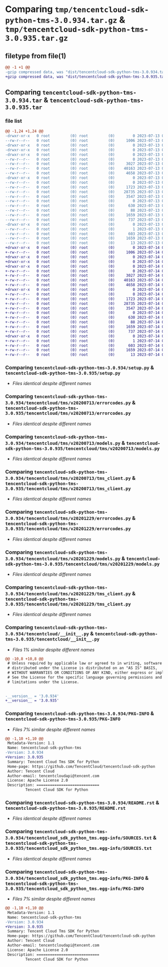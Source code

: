 # Comparing `tmp/tencentcloud-sdk-python-tms-3.0.934.tar.gz` & `tmp/tencentcloud-sdk-python-tms-3.0.935.tar.gz`

## filetype from file(1)

```diff
@@ -1 +1 @@
-gzip compressed data, was "dist/tencentcloud-sdk-python-tms-3.0.934.tar", last modified: Thu Jul 13 00:36:26 2023, max compression
+gzip compressed data, was "dist/tencentcloud-sdk-python-tms-3.0.935.tar", last modified: Fri Jul 14 00:41:17 2023, max compression
```

## Comparing `tencentcloud-sdk-python-tms-3.0.934.tar` & `tencentcloud-sdk-python-tms-3.0.935.tar`

### file list

```diff
@@ -1,24 +1,24 @@
-drwxr-xr-x   0 root         (0) root         (0)        0 2023-07-13 00:36:26.000000 tencentcloud-sdk-python-tms-3.0.934/
--rw-r--r--   0 root         (0) root         (0)     1006 2023-07-13 00:36:26.000000 tencentcloud-sdk-python-tms-3.0.934/setup.py
-drwxr-xr-x   0 root         (0) root         (0)        0 2023-07-13 00:36:26.000000 tencentcloud-sdk-python-tms-3.0.934/tencentcloud/
-drwxr-xr-x   0 root         (0) root         (0)        0 2023-07-13 00:36:26.000000 tencentcloud-sdk-python-tms-3.0.934/tencentcloud/tms/
-drwxr-xr-x   0 root         (0) root         (0)        0 2023-07-13 00:36:26.000000 tencentcloud-sdk-python-tms-3.0.934/tencentcloud/tms/v20200713/
--rw-r--r--   0 root         (0) root         (0)        0 2023-07-13 00:36:26.000000 tencentcloud-sdk-python-tms-3.0.934/tencentcloud/tms/v20200713/__init__.py
--rw-r--r--   0 root         (0) root         (0)     3027 2023-07-13 00:36:26.000000 tencentcloud-sdk-python-tms-3.0.934/tencentcloud/tms/v20200713/errorcodes.py
--rw-r--r--   0 root         (0) root         (0)    40163 2023-07-13 00:36:26.000000 tencentcloud-sdk-python-tms-3.0.934/tencentcloud/tms/v20200713/models.py
--rw-r--r--   0 root         (0) root         (0)     4658 2023-07-13 00:36:26.000000 tencentcloud-sdk-python-tms-3.0.934/tencentcloud/tms/v20200713/tms_client.py
-drwxr-xr-x   0 root         (0) root         (0)        0 2023-07-13 00:36:26.000000 tencentcloud-sdk-python-tms-3.0.934/tencentcloud/tms/v20201229/
--rw-r--r--   0 root         (0) root         (0)        0 2023-07-13 00:36:26.000000 tencentcloud-sdk-python-tms-3.0.934/tencentcloud/tms/v20201229/__init__.py
--rw-r--r--   0 root         (0) root         (0)     1723 2023-07-13 00:36:26.000000 tencentcloud-sdk-python-tms-3.0.934/tencentcloud/tms/v20201229/errorcodes.py
--rw-r--r--   0 root         (0) root         (0)    28735 2023-07-13 00:36:26.000000 tencentcloud-sdk-python-tms-3.0.934/tencentcloud/tms/v20201229/models.py
--rw-r--r--   0 root         (0) root         (0)     3547 2023-07-13 00:36:26.000000 tencentcloud-sdk-python-tms-3.0.934/tencentcloud/tms/v20201229/tms_client.py
--rw-r--r--   0 root         (0) root         (0)        0 2023-07-13 00:36:26.000000 tencentcloud-sdk-python-tms-3.0.934/tencentcloud/tms/__init__.py
--rw-r--r--   0 root         (0) root         (0)      630 2023-07-13 00:36:26.000000 tencentcloud-sdk-python-tms-3.0.934/tencentcloud/__init__.py
--rw-r--r--   0 root         (0) root         (0)       88 2023-07-13 00:36:26.000000 tencentcloud-sdk-python-tms-3.0.934/setup.cfg
--rw-r--r--   0 root         (0) root         (0)     1659 2023-07-13 00:36:26.000000 tencentcloud-sdk-python-tms-3.0.934/PKG-INFO
--rw-r--r--   0 root         (0) root         (0)      737 2023-07-13 00:36:26.000000 tencentcloud-sdk-python-tms-3.0.934/README.rst
-drwxr-xr-x   0 root         (0) root         (0)        0 2023-07-13 00:36:26.000000 tencentcloud-sdk-python-tms-3.0.934/tencentcloud_sdk_python_tms.egg-info/
--rw-r--r--   0 root         (0) root         (0)        1 2023-07-13 00:36:26.000000 tencentcloud-sdk-python-tms-3.0.934/tencentcloud_sdk_python_tms.egg-info/dependency_links.txt
--rw-r--r--   0 root         (0) root         (0)      603 2023-07-13 00:36:26.000000 tencentcloud-sdk-python-tms-3.0.934/tencentcloud_sdk_python_tms.egg-info/SOURCES.txt
--rw-r--r--   0 root         (0) root         (0)     1659 2023-07-13 00:36:26.000000 tencentcloud-sdk-python-tms-3.0.934/tencentcloud_sdk_python_tms.egg-info/PKG-INFO
--rw-r--r--   0 root         (0) root         (0)       13 2023-07-13 00:36:26.000000 tencentcloud-sdk-python-tms-3.0.934/tencentcloud_sdk_python_tms.egg-info/top_level.txt
+drwxr-xr-x   0 root         (0) root         (0)        0 2023-07-14 00:41:17.000000 tencentcloud-sdk-python-tms-3.0.935/
+-rw-r--r--   0 root         (0) root         (0)     1006 2023-07-14 00:41:17.000000 tencentcloud-sdk-python-tms-3.0.935/setup.py
+drwxr-xr-x   0 root         (0) root         (0)        0 2023-07-14 00:41:17.000000 tencentcloud-sdk-python-tms-3.0.935/tencentcloud/
+drwxr-xr-x   0 root         (0) root         (0)        0 2023-07-14 00:41:17.000000 tencentcloud-sdk-python-tms-3.0.935/tencentcloud/tms/
+drwxr-xr-x   0 root         (0) root         (0)        0 2023-07-14 00:41:17.000000 tencentcloud-sdk-python-tms-3.0.935/tencentcloud/tms/v20200713/
+-rw-r--r--   0 root         (0) root         (0)        0 2023-07-14 00:41:17.000000 tencentcloud-sdk-python-tms-3.0.935/tencentcloud/tms/v20200713/__init__.py
+-rw-r--r--   0 root         (0) root         (0)     3027 2023-07-14 00:41:17.000000 tencentcloud-sdk-python-tms-3.0.935/tencentcloud/tms/v20200713/errorcodes.py
+-rw-r--r--   0 root         (0) root         (0)    40163 2023-07-14 00:41:17.000000 tencentcloud-sdk-python-tms-3.0.935/tencentcloud/tms/v20200713/models.py
+-rw-r--r--   0 root         (0) root         (0)     4658 2023-07-14 00:41:17.000000 tencentcloud-sdk-python-tms-3.0.935/tencentcloud/tms/v20200713/tms_client.py
+drwxr-xr-x   0 root         (0) root         (0)        0 2023-07-14 00:41:17.000000 tencentcloud-sdk-python-tms-3.0.935/tencentcloud/tms/v20201229/
+-rw-r--r--   0 root         (0) root         (0)        0 2023-07-14 00:41:17.000000 tencentcloud-sdk-python-tms-3.0.935/tencentcloud/tms/v20201229/__init__.py
+-rw-r--r--   0 root         (0) root         (0)     1723 2023-07-14 00:41:17.000000 tencentcloud-sdk-python-tms-3.0.935/tencentcloud/tms/v20201229/errorcodes.py
+-rw-r--r--   0 root         (0) root         (0)    28735 2023-07-14 00:41:17.000000 tencentcloud-sdk-python-tms-3.0.935/tencentcloud/tms/v20201229/models.py
+-rw-r--r--   0 root         (0) root         (0)     3547 2023-07-14 00:41:17.000000 tencentcloud-sdk-python-tms-3.0.935/tencentcloud/tms/v20201229/tms_client.py
+-rw-r--r--   0 root         (0) root         (0)        0 2023-07-14 00:41:17.000000 tencentcloud-sdk-python-tms-3.0.935/tencentcloud/tms/__init__.py
+-rw-r--r--   0 root         (0) root         (0)      630 2023-07-14 00:41:17.000000 tencentcloud-sdk-python-tms-3.0.935/tencentcloud/__init__.py
+-rw-r--r--   0 root         (0) root         (0)       88 2023-07-14 00:41:17.000000 tencentcloud-sdk-python-tms-3.0.935/setup.cfg
+-rw-r--r--   0 root         (0) root         (0)     1659 2023-07-14 00:41:17.000000 tencentcloud-sdk-python-tms-3.0.935/PKG-INFO
+-rw-r--r--   0 root         (0) root         (0)      737 2023-07-14 00:41:17.000000 tencentcloud-sdk-python-tms-3.0.935/README.rst
+drwxr-xr-x   0 root         (0) root         (0)        0 2023-07-14 00:41:17.000000 tencentcloud-sdk-python-tms-3.0.935/tencentcloud_sdk_python_tms.egg-info/
+-rw-r--r--   0 root         (0) root         (0)        1 2023-07-14 00:41:17.000000 tencentcloud-sdk-python-tms-3.0.935/tencentcloud_sdk_python_tms.egg-info/dependency_links.txt
+-rw-r--r--   0 root         (0) root         (0)      603 2023-07-14 00:41:17.000000 tencentcloud-sdk-python-tms-3.0.935/tencentcloud_sdk_python_tms.egg-info/SOURCES.txt
+-rw-r--r--   0 root         (0) root         (0)     1659 2023-07-14 00:41:17.000000 tencentcloud-sdk-python-tms-3.0.935/tencentcloud_sdk_python_tms.egg-info/PKG-INFO
+-rw-r--r--   0 root         (0) root         (0)       13 2023-07-14 00:41:17.000000 tencentcloud-sdk-python-tms-3.0.935/tencentcloud_sdk_python_tms.egg-info/top_level.txt
```

### Comparing `tencentcloud-sdk-python-tms-3.0.934/setup.py` & `tencentcloud-sdk-python-tms-3.0.935/setup.py`

 * *Files identical despite different names*

### Comparing `tencentcloud-sdk-python-tms-3.0.934/tencentcloud/tms/v20200713/errorcodes.py` & `tencentcloud-sdk-python-tms-3.0.935/tencentcloud/tms/v20200713/errorcodes.py`

 * *Files identical despite different names*

### Comparing `tencentcloud-sdk-python-tms-3.0.934/tencentcloud/tms/v20200713/models.py` & `tencentcloud-sdk-python-tms-3.0.935/tencentcloud/tms/v20200713/models.py`

 * *Files identical despite different names*

### Comparing `tencentcloud-sdk-python-tms-3.0.934/tencentcloud/tms/v20200713/tms_client.py` & `tencentcloud-sdk-python-tms-3.0.935/tencentcloud/tms/v20200713/tms_client.py`

 * *Files identical despite different names*

### Comparing `tencentcloud-sdk-python-tms-3.0.934/tencentcloud/tms/v20201229/errorcodes.py` & `tencentcloud-sdk-python-tms-3.0.935/tencentcloud/tms/v20201229/errorcodes.py`

 * *Files identical despite different names*

### Comparing `tencentcloud-sdk-python-tms-3.0.934/tencentcloud/tms/v20201229/models.py` & `tencentcloud-sdk-python-tms-3.0.935/tencentcloud/tms/v20201229/models.py`

 * *Files identical despite different names*

### Comparing `tencentcloud-sdk-python-tms-3.0.934/tencentcloud/tms/v20201229/tms_client.py` & `tencentcloud-sdk-python-tms-3.0.935/tencentcloud/tms/v20201229/tms_client.py`

 * *Files identical despite different names*

### Comparing `tencentcloud-sdk-python-tms-3.0.934/tencentcloud/__init__.py` & `tencentcloud-sdk-python-tms-3.0.935/tencentcloud/__init__.py`

 * *Files 1% similar despite different names*

```diff
@@ -10,8 +10,8 @@
 # Unless required by applicable law or agreed to in writing, software
 # distributed under the License is distributed on an "AS IS" BASIS,
 # WITHOUT WARRANTIES OR CONDITIONS OF ANY KIND, either express or implied.
 # See the License for the specific language governing permissions and
 # limitations under the License.
 
 
-__version__ = '3.0.934'
+__version__ = '3.0.935'
```

### Comparing `tencentcloud-sdk-python-tms-3.0.934/PKG-INFO` & `tencentcloud-sdk-python-tms-3.0.935/PKG-INFO`

 * *Files 7% similar despite different names*

```diff
@@ -1,10 +1,10 @@
 Metadata-Version: 1.1
 Name: tencentcloud-sdk-python-tms
-Version: 3.0.934
+Version: 3.0.935
 Summary: Tencent Cloud Tms SDK for Python
 Home-page: https://github.com/TencentCloud/tencentcloud-sdk-python
 Author: Tencent Cloud
 Author-email: tencentcloudapi@tencent.com
 License: Apache License 2.0
 Description: ============================
         Tencent Cloud SDK for Python
```

### Comparing `tencentcloud-sdk-python-tms-3.0.934/README.rst` & `tencentcloud-sdk-python-tms-3.0.935/README.rst`

 * *Files identical despite different names*

### Comparing `tencentcloud-sdk-python-tms-3.0.934/tencentcloud_sdk_python_tms.egg-info/SOURCES.txt` & `tencentcloud-sdk-python-tms-3.0.935/tencentcloud_sdk_python_tms.egg-info/SOURCES.txt`

 * *Files identical despite different names*

### Comparing `tencentcloud-sdk-python-tms-3.0.934/tencentcloud_sdk_python_tms.egg-info/PKG-INFO` & `tencentcloud-sdk-python-tms-3.0.935/tencentcloud_sdk_python_tms.egg-info/PKG-INFO`

 * *Files 7% similar despite different names*

```diff
@@ -1,10 +1,10 @@
 Metadata-Version: 1.1
 Name: tencentcloud-sdk-python-tms
-Version: 3.0.934
+Version: 3.0.935
 Summary: Tencent Cloud Tms SDK for Python
 Home-page: https://github.com/TencentCloud/tencentcloud-sdk-python
 Author: Tencent Cloud
 Author-email: tencentcloudapi@tencent.com
 License: Apache License 2.0
 Description: ============================
         Tencent Cloud SDK for Python
```

